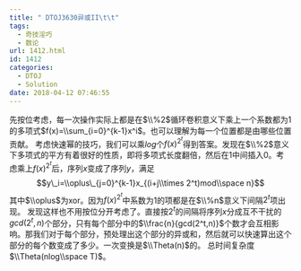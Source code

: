 ```yaml
---
title: " DTOJ3630异或II\t\t"
tags:
  - 奇技淫巧
  - 数论
url: 1412.html
id: 1412
categories:
  - DTOJ
  - Solution
date: 2018-04-12 07:46:55
---
```


先按位考虑，每一次操作实际上都是在$\\%2$循环卷积意义下乘上一个系数都为$1$的多项式$f(x)=\\sum_{i=0}^{k-1}x^i$。也可以理解为每一个位置都是由哪些位置贡献。 考虑快速幂的技巧，我们可以乘$log$个$f(x)^{2^t}$得到答案。发现在$\\%2$意义下多项式的平方有着很好的性质，即将多项式长度翻倍，然后在$1$中间插入$0$。考虑乘上$f(x)^{2^t}$后，序列$x$变成了序列$y$，满足 $$y\_i=\\oplus\_{j=0}^{k-1}x_{(i+j\\times 2^t)mod\\space n}$$ 其中$\\oplus$为xor。因为$f(x)^{2^t}$中系数为$1$的项都是在$\\%n$意义下间隔$2^t$项出现。 发现这样也不用按位分开考虑了。直接按$2^t$的间隔将序列$x$分成互不干扰的$gcd(2^t,n)$个部分，只有每个部分中的$\\frac{n}{gcd(2^t,n)}$个数才会互相影响。那我们对于每个部分，预处理出这个部分的异或和，然后就可以快速算出这个部分的每个数变成了多少。一次变换是$\\Theta(n)$的。 总时间复杂度$\\Theta(nlog\\space T)$。